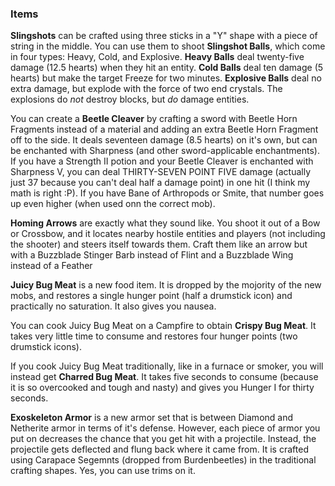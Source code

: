 ### Items
**Slingshots** can be crafted using three sticks in a "Y" shape with a piece of string in the middle.  You can use them to shoot **Slingshot Balls**, which come in four types: Heavy, Cold, and Explosive. **Heavy Balls** deal twenty-five damage (12.5 hearts)
when they hit an entity.  **Cold Balls** deal ten damage (5 hearts) but make the target Freeze for two minutes.  **Explosive Balls** deal no
extra damage, but explode with the force of two end crystals.  The explosions do _not_ destroy blocks, but _do_ damage entities.

You can create a **Beetle Cleaver** by crafting a sword with Beetle Horn Fragments instead of a material and adding an extra Beetle Horn
Fragment off to the side.  It deals seventeen damage (8.5 hearts) on it's own, but can be enchanted with Sharpness (and other sword-applicable
enchantments).  If you have a Strength II potion and your Beetle Cleaver is enchanted with Sharpness V, you can deal THIRTY-SEVEN POINT FIVE damage (actually just 37 because you can't deal half a damage point) in one hit (I think my math is right :P). If you have Bane of Arthropods or Smite,
that number goes up even higher (when used onn the correct mob).

**Homing Arrows** are exactly what they sound like.  You shoot it out of a Bow or Crossbow, and it locates nearby hostile entities and players (not including the shooter) and steers itself towards them.  Craft them like an arrow but with a Buzzblade Stinger Barb
instead of Flint and a Buzzblade Wing instead of a Feather

**Juicy Bug Meat** is a new food item.  It is dropped by the mojority of the new mobs, and restores a single hunger point (half a drumstick icon) and practically no saturation.  It also gives you nausea.

You can cook Juicy Bug Meat on a Campfire to obtain **Crispy Bug Meat**.  It takes very little time to consume and restores four hunger points (two drumstick icons).

If you cook Juicy Bug Meat traditionally, like in a furnace or smoker, you will instead get **Charred Bug Meat**. It takes five seconds to consume (because it is so overcooked and tough and nasty) and gives you Hunger I for thirty seconds.

**Exoskeleton Armor** is a new armor set that is between Diamond and Netherite armor in terms of it's defense.  However, each piece of armor you put on decreases the chance that you get hit with a projectile. 
Instead, the projectile gets deflected and flung back where it came from.  It is crafted using Carapace Segemnts (dropped from Burdenbeetles) in the traditional crafting shapes.  Yes, you can use trims on it.
